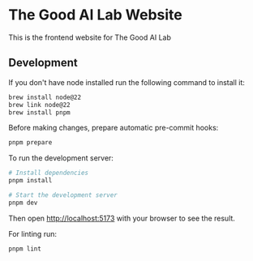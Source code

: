 # The Good AI Lab Website

This is the frontend website for The Good AI Lab

## Development

If you don't have node installed run the following command to install it:

```bash
brew install node@22
brew link node@22
brew install pnpm
```

Before making changes, prepare automatic pre-commit hooks:

```bash
pnpm prepare
```

To run the development server:

```bash
# Install dependencies
pnpm install

# Start the development server
pnpm dev
```

Then open [http://localhost:5173](http://localhost:5173) with your browser to see the result.


For linting run:

```bash
pnpm lint
```
